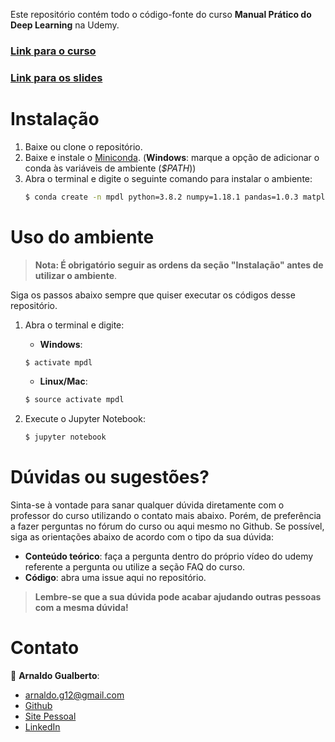 Este repositório contém todo o código-fonte do curso __Manual Prático do Deep Learning__ na Udemy.

### [Link para o curso](https://www.udemy.com/course/redes-neurais/?referralCode=34C61CFBEACD87D2FD37)

### [Link para os slides](https://www.icloud.com/keynote/0LZvPsaugs7uCqr4TS-keRh-g#Manual)

# Instalação
1. Baixe ou clone o repositório.
2. Baixe e instale o [Miniconda](https://conda.io/miniconda.html). (__Windows__: marque a opção de adicionar o conda às variáveis de ambiente (_$PATH_))
3. Abra o terminal e digite o seguinte comando para instalar o ambiente:
    ```sh
    $ conda create -n mpdl python=3.8.2 numpy=1.18.1 pandas=1.0.3 matplotlib=3.1.3 scikit-learn=0.22.1 jupyter=1.0.0
    ```

# Uso do ambiente

> __Nota:  É obrigatório seguir as ordens da seção "Instalação" antes de utilizar o ambiente__.

Siga os passos abaixo sempre que quiser executar os códigos desse repositório.
1. Abra o terminal e digite:

    - __Windows__:
    ```sh
    $ activate mpdl
    ```
    - __Linux/Mac__:
    ```sh
    $ source activate mpdl
    ```
2. Execute o Jupyter Notebook:
    ```sh
    $ jupyter notebook
    ```

# Dúvidas ou sugestões?

Sinta-se à vontade para sanar qualquer dúvida diretamente com o professor do curso utilizando o contato mais abaixo. Porém, de preferência a fazer perguntas no fórum do curso ou aqui mesmo no Github. Se possível, siga as orientações abaixo de acordo com o tipo da sua dúvida:

- __Conteúdo teórico__: faça a pergunta dentro do próprio vídeo do udemy referente a pergunta ou utilize a seção FAQ do curso.
- __Código__: abra uma issue aqui no repositório.

> __Lembre-se que a sua dúvida pode acabar ajudando outras pessoas com a mesma dúvida!__

# Contato

:bust_in_silhouette: __Arnaldo Gualberto__:

* arnaldo.g12@gmail.com
* [Github](https://github.com/arnaldog12)
* [Site Pessoal](http://arnaldogualberto.com)
* [LinkedIn](https://www.linkedin.com/in/arnaldo-gualberto/)
